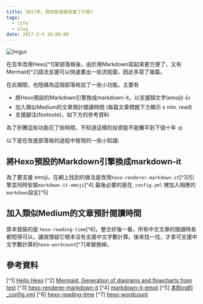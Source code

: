 ```yaml
---
title: 2017年，我的部落格改進了什麼?
tags:
  - life
  - blog
date: 2017-3-4 16:08:00
---
```


![Imgur](http://i.imgur.com/emcfRPZ.png)

在去年改用Hexo[^1]架部落格後，由於用Markdown寫起來更方便了，又有Mermaid[^2]語法支援可以快速畫出一些流程圖，因此多寫了幾篇。

在此期間，也陸續為這個部落格加了一些小功能。主要有
* 將Hexo預設的Markdown引擎換成markdown-it，以支援顏文字(emoji) 👍
* 加入類似Medium的文章預計閱讀時間 (每篇文章標題下方顯示 x min. read)
* 支援腳注(footnote)，如下方的參考資料

為了折騰這些功能花了些時間，不知道這樣的投資能不能攤平到下個十年 :p

以下是在改進部落格的過程中發現的一些小知識:

## 將Hexo預設的Markdown引擎換成markdown-it
為了要支援 emoji，在網上找到的做法是改用`hexo-renderer-markdown-it`[^3]引擎並同時安裝`markdown-it-emoji`[^4]
最後必要的是在`_config.yml` 裡加入相應的`markdown`設定[^5]

## 加入類似Medium的文章預計閱讀時間

原本我裝的是 `hexo-reading-time`[^6]，整合好後一看，所有中文文章的閱讀時長都短得可以，讓我懷疑它根本沒有支援中文字數計算。後來找一找，才拿可支援中文字數計算的`hexo-wordcount`[^7]來替換掉。

## 參考資料

[^1] [Hello Hexo](hello-world)
[^2] [Mermaid, Generation of diagrams and flowcharts from text](https://knsv.github.io/mermaid/)
[^3] [hexo-renderer-markdown-it](https://github.com/celsomiranda/hexo-renderer-markdown-it)
[^4] [markdown-it-emoji](https://github.com/markdown-it/markdown-it-emoji)
[^5] [本Blog的_config.yml](https://github.com/gasolin/blog/blob/master/_config.yml#L100)
[^6] [hexo-reading-time](https://github.com/ierhyna/hexo-reading-time/)
[^7] [hexo-wordcount](https://github.com/willin/hexo-wordcount)
